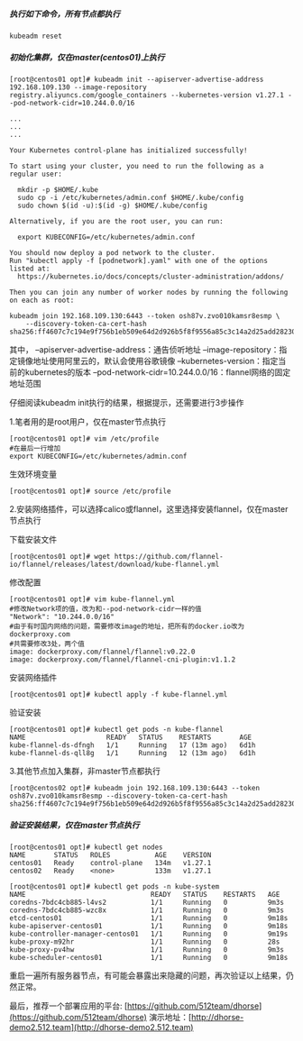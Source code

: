 ##### 执行如下命令，所有节点都执行

```shell
kubeadm reset
```

##### 初始化集群，仅在master(centos01)上执行

```shell
[root@centos01 opt]# kubeadm init --apiserver-advertise-address 192.168.109.130 --image-repository registry.aliyuncs.com/google_containers --kubernetes-version v1.27.1 --pod-network-cidr=10.244.0.0/16

...
...
...

Your Kubernetes control-plane has initialized successfully!

To start using your cluster, you need to run the following as a regular user:

  mkdir -p $HOME/.kube
  sudo cp -i /etc/kubernetes/admin.conf $HOME/.kube/config
  sudo chown $(id -u):$(id -g) $HOME/.kube/config

Alternatively, if you are the root user, you can run:

  export KUBECONFIG=/etc/kubernetes/admin.conf

You should now deploy a pod network to the cluster.
Run "kubectl apply -f [podnetwork].yaml" with one of the options listed at:
  https://kubernetes.io/docs/concepts/cluster-administration/addons/

Then you can join any number of worker nodes by running the following on each as root:

kubeadm join 192.168.109.130:6443 --token osh87v.zvo010kamsr8esmp \
	--discovery-token-ca-cert-hash sha256:ff4607c7c194e9f756b1eb509e64d2d926b5f8f9556a85c3c14a2d25add28230
```

其中，
–apiserver-advertise-address：通告侦听地址
–image-repository：指定镜像地址使用阿里云的，默认会使用谷歌镜像
–kubernetes-version：指定当前的kubernetes的版本
–pod-network-cidr=10.244.0.0/16：flannel网络的固定地址范围

仔细阅读kubeadm init执行的结果，根据提示，还需要进行3步操作

1.笔者用的是root用户，仅在master节点执行

```shell
[root@centos01 opt]# vim /etc/profile
#在最后一行增加
export KUBECONFIG=/etc/kubernetes/admin.conf
```

生效环境变量
```shell
[root@centos01 opt]# source /etc/profile
```

2.安装网络插件，可以选择calico或flannel，这里选择安装flannel，仅在master节点执行

下载安装文件

```shell
[root@centos01 opt]# wget https://github.com/flannel-io/flannel/releases/latest/download/kube-flannel.yml
```

修改配置

```shell
[root@centos01 opt]# vim kube-flannel.yml
#修改Network项的值，改为和--pod-network-cidr一样的值
"Network": "10.244.0.0/16"
#由于有时国内网络的问题，需要修改image的地址，把所有的docker.io改为dockerproxy.com
#共需要修改3处，两个值
image: dockerproxy.com/flannel/flannel:v0.22.0
image: dockerproxy.com/flannel/flannel-cni-plugin:v1.1.2
```

安装网络插件
```shell
[root@centos01 opt]# kubectl apply -f kube-flannel.yml
```

验证安装
```
[root@centos01 opt]# kubectl get pods -n kube-flannel
NAME                    READY   STATUS    RESTARTS       AGE
kube-flannel-ds-dfngh   1/1     Running   17 (13m ago)   6d1h
kube-flannel-ds-qll8g   1/1     Running   12 (13m ago)   6d1h
```

3.其他节点加入集群，非master节点都执行

```shell
[root@centos02 opt]# kubeadm join 192.168.109.130:6443 --token osh87v.zvo010kamsr8esmp --discovery-token-ca-cert-hash sha256:ff4607c7c194e9f756b1eb509e64d2d926b5f8f9556a85c3c14a2d25add28230
```

##### 验证安装结果，仅在master节点执行

```shell
[root@centos01 opt]# kubectl get nodes
NAME       STATUS   ROLES           AGE    VERSION
centos01   Ready    control-plane   134m   v1.27.1
centos02   Ready    <none>          133m   v1.27.1
```

```shell
[root@centos01 opt]# kubectl get pods -n kube-system
NAME                               READY   STATUS    RESTARTS   AGE
coredns-7bdc4cb885-l4vs2           1/1     Running   0          9m3s
coredns-7bdc4cb885-wzc8x           1/1     Running   0          9m3s
etcd-centos01                      1/1     Running   0          9m18s
kube-apiserver-centos01            1/1     Running   0          9m18s
kube-controller-manager-centos01   1/1     Running   0          9m19s
kube-proxy-m92hr                   1/1     Running   0          28s
kube-proxy-pv4hw                   1/1     Running   0          9m3s
kube-scheduler-centos01            1/1     Running   0          9m18s
```

重启一遍所有服务器节点，有可能会暴露出来隐藏的问题，再次验证以上结果，仍然正常。

最后，推荐一个部署应用的平台: [https://github.com/512team/dhorse](https://github.com/512team/dhorse)
演示地址：[http://dhorse-demo2.512.team](http://dhorse-demo2.512.team)
